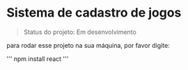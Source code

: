 <h1>Sistema de cadastro de jogos</h1>

> Status do projeto: Em desenvolvimento

para rodar esse projeto na sua máquina, por favor digite:

'''
npm install react
'''
